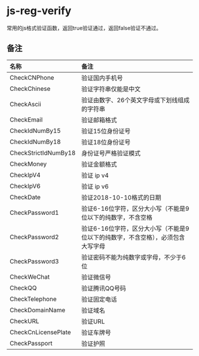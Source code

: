 # js-reg-verify

常用的js格式验证函数，返回true验证通过，返回false验证不通过。


## 备注

| 名称 | 备注 |
|:----| :----|
| CheckCNPhone | 验证国内手机号 |
| CheckChinese | 验证字符串仅能是中文 |
| CheckAscii | 验证由数字、26个英文字母或下划线组成的字符串 |
| CheckEmail | 验证邮箱格式 |
| CheckIdNumBy15 | 验证15位身份证号 |
| CheckIdNumBy18 | 验证18位身份证号 |
| CheckStrictIdNumBy18 | 身份证号严格验证模式 |
| CheckMoney | 验证金额格式 |
| CheckIpV4 | 验证 ip v4 |
| CheckIpV6 | 验证 ip v6 |
| CheckDate | 验证2018-10-10格式的日期 |
| CheckPassword1 | 验证6-16位字符，区分大小写（不能是9位以下的纯数字，不含空格 |
| CheckPassword2 | 验证6-16位字符，区分大小写（不能是9位以下的纯数字，不含空格），必须包含大写字母 |
| CheckPassword3 | 验证密码不能为纯数字或字母，不少于6位 |
| CheckWeChat | 验证微信号 |
| CheckQQ | 验证腾讯QQ号码 |
| CheckTelephone | 验证固定电话 |
| CheckDomainName | 验证域名 |
| CheckURL | 验证URL |
| CheckCnLicensePlate | 验证车牌号 |
| CheckPassport | 验证护照 |
